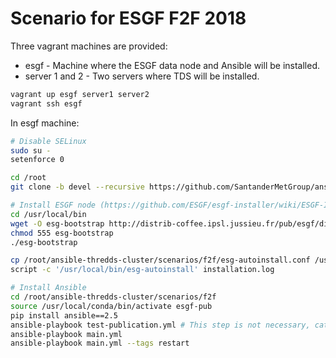 # Scenario for ESGF F2F 2018

Three vagrant machines are provided:

- esgf - Machine where the ESGF data node and Ansible will be installed.
- server 1 and 2 - Two servers where TDS will be installed.

```bash
vagrant up esgf server1 server2
vagrant ssh esgf
```

In esgf machine:

```bash
# Disable SELinux
sudo su -
setenforce 0

cd /root
git clone -b devel --recursive https://github.com/SantanderMetGroup/ansible-thredds-cluster

# Install ESGF node (https://github.com/ESGF/esgf-installer/wiki/ESGF-Installation-Using-Autoinstaller)
cd /usr/local/bin
wget -O esg-bootstrap http://distrib-coffee.ipsl.jussieu.fr/pub/esgf/dist/2.7/1/esgf-installer/esg-bootstrap --no-check-certificate
chmod 555 esg-bootstrap
./esg-bootstrap

cp /root/ansible-thredds-cluster/scenarios/f2f/esg-autoinstall.conf /usr/local/etc/esg-autoinstall.conf
script -c '/usr/local/bin/esg-autoinstall' installation.log

# Install Ansible
cd /root/ansible-thredds-cluster/scenarios/f2f
source /usr/local/conda/bin/activate esgf-pub
pip install ansible==2.5
ansible-playbook test-publication.yml # This step is not necessary, catalogs are already generated
ansible-playbook main.yml
ansible-playbook main.yml --tags restart
```
